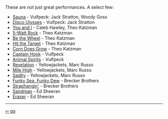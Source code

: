 <link href="../css/styles.css" rel="stylesheet" />

These are not just great performances. A select few:

- [Sauna](https://youtu.be/9qoXa5_w3Gw) - Vulfpeck: Jack Stratton, Woody Goss
- [Disco Ulysses](https://www.youtube.com/watch?v=F7nCDrf90V8) - Vulfpeck: Jack Stratton
- [You and I](https://www.youtube.com/watch?v=eBLlWUUjmr8) - Caleb Hawley, Theo Katzman
- [5-Watt Rock](https://youtu.be/Ro6UZy4Ho1g) - Theo Katzman
- [Be the Wheel](https://youtu.be/oEB0Y4kY5VE) - Theo Katzman
- [Hit the Target](https://youtu.be/wgsJTJQZjw4) - Theo Katzman
- [Corn Does Grow](https://youtu.be/zkeuo9brMnI) - Theo Katzman
- [Captain Hook](https://youtu.be/csJ7mBWb2Zo) - Vulfpeck
- [Animal Spirits](https://youtu.be/qTUnDV3MgVQ) - Vulfpeck
- [Revelation](https://youtu.be/7UN9uoDQovk) - Yellowjackets, Marc Russo
- [Mile High](https://youtu.be/tcVIcBHwuJ0) - Yellowjackets, Marc Russo
- [Sadity](https://youtu.be/12AqU_8oCU8) - Yellowjackets, Marc Russo
- [Funky Sea, Funky Dew](https://youtu.be/9_DgkE0tRG0) - Brecker Brothers
- [Straphangin'](https://youtu.be/7Tvso1FcH0s9) - Brecker Brothers
- [Sandman](https://youtu.be/TEIySpGFQ50) - Ed Sheeran
- [Eraser](https://youtu.be/pb2fwx4O_Ks) - Ed Sheeran
___

[<span>&#8678;</span> go](./index.md)

